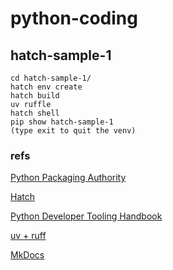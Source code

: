 # python-coding

## hatch-sample-1

    cd hatch-sample-1/ 
    hatch env create
    hatch build
    uv ruffle
    hatch shell
    pip show hatch-sample-1
    (type exit to quit the venv)



### refs

[Python Packaging Authority](https://www.pypa.io/)

[Hatch](https://hatch.pypa.io/)

[Python Developer Tooling Handbook](https://pydevtools.com/handbook/)

[uv + ruff](https://docs.astral.sh/)

[MkDocs](https://www.mkdocs.org/)

